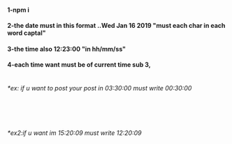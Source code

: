 <h4> 1-npm i <br><h4>
<h4>2-the date must in this format ..<b>W</b>ed <b>J</b>an 16 2019 "must each char in each word captal"<h4>
<h4>3-the time also 12:23:00 "in hh/mm/ss"</h4>
<h4>4-each time want must be of current time sub 3, </h4><h6><br>*ex: if u want to post your post in 03:30:00 must write 00:30:00</h6> <br><h6><br>*ex2:if u want im 15:20:09 must write 12:20:09</h6>
